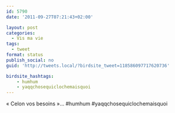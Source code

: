 ```yaml
---
id: 5790
date: '2011-09-27T07:21:43+02:00'

layout: post
categories:
  - Vis ma vie
tags:
  - tweet
format: status
publish_social: no
guid: 'http://tweets.local/?birdsite_tweet=118586097717620736'

birdsite_hashtags:
    - humhum
    - yaqqchosequiclochemaisquoi
---
```


« Celon vos besoins »… #humhum #yaqqchosequiclochemaisquoi